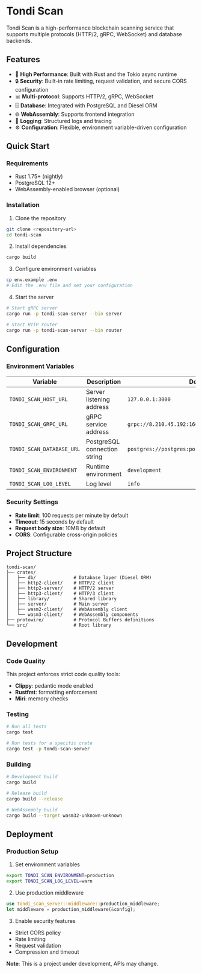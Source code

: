 
# Tondi Scan

Tondi Scan is a high-performance blockchain scanning service that supports multiple protocols (HTTP/2, gRPC, WebSocket) and database backends.

## Features

* 🚀 **High Performance**: Built with Rust and the Tokio async runtime
* 🔒 **Security**: Built-in rate limiting, request validation, and secure CORS configuration
* 📊 **Multi-protocol**: Supports HTTP/2, gRPC, WebSocket
* 🗄️ **Database**: Integrated with PostgreSQL and Diesel ORM
* 🌐 **WebAssembly**: Supports frontend integration
* 📝 **Logging**: Structured logs and tracing
* ⚙️ **Configuration**: Flexible, environment variable-driven configuration

## Quick Start

### Requirements

* Rust 1.75+ (nightly)
* PostgreSQL 12+
* WebAssembly-enabled browser (optional)

### Installation

1. Clone the repository

```bash
git clone <repository-url>
cd tondi-scan
```

2. Install dependencies

```bash
cargo build
```

3. Configure environment variables

```bash
cp env.example .env
# Edit the .env file and set your configuration
```

4. Start the server

```bash
# Start gRPC server
cargo run -p tondi-scan-server --bin server

# Start HTTP router
cargo run -p tondi-scan-server --bin router
```

## Configuration

### Environment Variables

| Variable             | Description                  | Default                                           |
| -------------------- | ---------------------------- | ------------------------------------------------- |
| `TONDI_SCAN_HOST_URL`     | Server listening address     | `127.0.0.1:3000`                                  |
| `TONDI_SCAN_GRPC_URL`     | gRPC service address         | `grpc://8.210.45.192:16610`                       |
| `TONDI_SCAN_DATABASE_URL` | PostgreSQL connection string | `postgres://postgres:postgres@127.0.0.1/postgres` |
| `TONDI_SCAN_ENVIRONMENT`  | Runtime environment          | `development`                                     |
| `TONDI_SCAN_LOG_LEVEL`    | Log level                    | `info`                                            |

### Security Settings

* **Rate limit**: 100 requests per minute by default
* **Timeout**: 15 seconds by default
* **Request body size**: 10MB by default
* **CORS**: Configurable cross-origin policies

## Project Structure

```
tondi-scan/
├── crates/
│   ├── db/              # Database layer (Diesel ORM)
│   ├── http2-client/    # HTTP/2 client
│   ├── http2-server/    # HTTP/2 server
│   ├── http3-client/    # HTTP/3 client
│   ├── library/         # Shared library
│   ├── server/          # Main server
│   ├── wasm2-client/    # WebAssembly client
│   └── wasm3-client/    # WebAssembly components
├── protowire/           # Protocol Buffers definitions
└── src/                 # Root library
```

## Development

### Code Quality

This project enforces strict code quality tools:

* **Clippy**: pedantic mode enabled
* **Rustfmt**: formatting enforcement
* **Miri**: memory checks

### Testing

```bash
# Run all tests
cargo test

# Run tests for a specific crate
cargo test -p tondi-scan-server
```

### Building

```bash
# Development build
cargo build

# Release build
cargo build --release

# WebAssembly build
cargo build --target wasm32-unknown-unknown
```

## Deployment

### Production Setup

1. Set environment variables

```bash
export TONDI_SCAN_ENVIRONMENT=production
export TONDI_SCAN_LOG_LEVEL=warn
```

2. Use production middleware

```rust
use tondi_scan_server::middleware::production_middleware;
let middleware = production_middleware(&config);
```

3. Enable security features

* Strict CORS policy
* Rate limiting
* Request validation
* Compression and timeout


**Note**: This is a project under development, APIs may change.